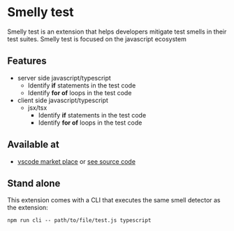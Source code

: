 # Smelly test

Smelly test is an extension that helps developers mitigate test smells in their test suites. Smelly test is focused on the javascript ecosystem

## Features

- server side javascript/typescript
  - Identify **if** statements in the test code
  - Identify **for of** loops in the test code
- client side javascript/typescript
  - jsx/tsx
    - Identify **if** statements in the test code
    - Identify **for of** loops in the test code

## Available at

- [vscode market place](https://marketplace.visualstudio.com/items?itemName=marabesi.smelly-test) or [see source code](./vscode/)

## Stand alone

This extension comes with a CLI that executes the same smell detector as the extension:

```
npm run cli -- path/to/file/test.js typescript
```
